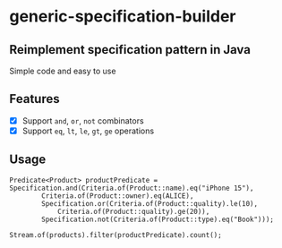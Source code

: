 # generic-specification-builder

## Reimplement specification pattern in Java

Simple code and easy to use

## Features

- [x] Support `and`, `or`, `not` combinators
- [x] Support `eq`, `lt`, `le`, `gt`, `ge` operations

## Usage

```
Predicate<Product> productPredicate = Specification.and(Criteria.of(Product::name).eq("iPhone 15"),
        Criteria.of(Product::owner).eq(ALICE),
        Specification.or(Criteria.of(Product::quality).le(10),
            Criteria.of(Product::quality).ge(20)),
        Specification.not(Criteria.of(Product::type).eq("Book")));
        
Stream.of(products).filter(productPredicate).count();

```